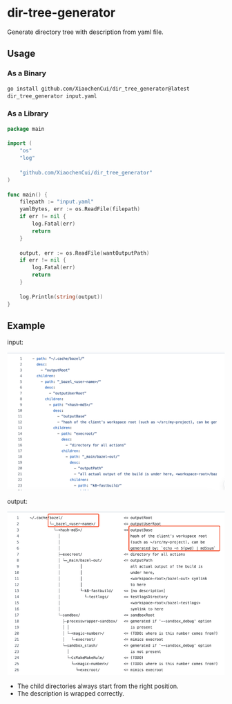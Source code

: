 # dir-tree-generator

Generate directory tree with description from yaml file.

## Usage

### As a Binary

```bash
go install github.com/XiaochenCui/dir_tree_generator@latest
dir_tree_generator input.yaml
```

### As a Library

```go
package main

import (
    "os"
    "log"

    "github.com/XiaochenCui/dir_tree_generator"
)

func main() {
    filepath := "input.yaml"
    yamlBytes, err := os.ReadFile(filepath)
    if err != nil {
        log.Fatal(err)
        return
    }

    output, err := os.ReadFile(wantOutputPath)
    if err != nil {
        log.Fatal(err)
        return
    }

    log.Println(string(output))
}
```

## Example

input:

![input](/image/input-1.png)

output:

![output](/image/output-1.png)

- The child directories always start from the right position.
- The description is wrapped correctly.
